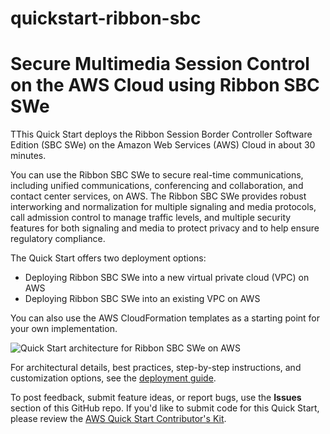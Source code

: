 # quickstart-ribbon-sbc
# Secure Multimedia Session Control on the AWS Cloud using Ribbon SBC SWe

TThis Quick Start deploys the Ribbon Session Border Controller Software Edition (SBC SWe) on the Amazon Web Services (AWS) Cloud in about 30 minutes.

You can use the Ribbon SBC SWe to secure real-time communications, including unified communications, conferencing and collaboration, and contact center services, on AWS. The Ribbon SBC SWe provides robust interworking and normalization for multiple signaling and media protocols, call admission control to manage traffic levels, and multiple security features for both signaling and media to protect privacy and to help ensure regulatory compliance.

The Quick Start offers two deployment options:

- Deploying Ribbon SBC SWe into a new virtual private cloud (VPC) on AWS
- Deploying Ribbon SBC SWe into an existing VPC on AWS

You can also use the AWS CloudFormation templates as a starting point for your own implementation.

![Quick Start architecture for Ribbon SBC SWe on AWS](https://d0.awsstatic.com/partner-network/QuickStart/datasheets/ribbon-sbc-architecture-on-aws.png)

For architectural details, best practices, step-by-step instructions, and customization options, see the 
[deployment guide](https://fwd.aws/9R5e4).

To post feedback, submit feature ideas, or report bugs, use the **Issues** section of this GitHub repo.
If you'd like to submit code for this Quick Start, please review the [AWS Quick Start Contributor's Kit](https://aws-quickstart.github.io/). 
